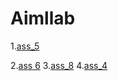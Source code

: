 # Aimllab

1.[ass_5](https://colab.research.google.com/drive/1wHTlpSVWz_1nzuZd0oJsS8aZEFmpR309#scrollTo=kVx27wFzBsj_)

2.[ass 6](https://colab.research.google.com/drive/1vazUw3YlUA3oX6XBXchvvYLpQnXhUYmc#scrollTo=FazTrzI3LRsE&uniqifier=1)
3.[ass_8](https://github.com/Bunny1440/Aimllab/blob/main/A8.ipynb)
4.[ass_4](https://github.com/Bunny1440/Aimllab/blob/main/assgniment4.ipynb)
